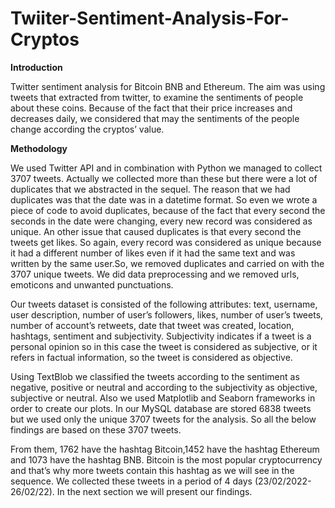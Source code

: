# Twiiter-Sentiment-Analysis-For-Cryptos



**Introduction**

Twitter sentiment analysis for Bitcoin BNB and Ethereum. The aim was using tweets that extracted from twitter, to examine the sentiments of people about these coins. Because of the fact that their price increases and decreases daily, we considered that may the sentiments of the people change according the cryptos’ value.


**Methodology**

We used Twitter API and in combination with Python we managed to collect 3707 tweets. Actually we collected more than these but there were a lot of duplicates that we abstracted in the sequel. The reason that we had duplicates was that the date was in a datetime format. So even we wrote a piece of code to avoid duplicates, because of the fact that every second the seconds in the date were changing, every new record was considered as unique. An other issue that caused duplicates is that every second the tweets get likes. So again, every record was considered as unique because it had a different number of likes even if it had the same text and was written by the same user.So, we removed duplicates and carried on with the 3707 unique tweets. We did data preprocessing and we removed urls, emoticons and unwanted punctuations.


Our tweets dataset is consisted of the following attributes: text, username, user description, number of user’s followers, likes, number of user’s tweets, number of account’s retweets, date that tweet was created, location, hashtags, sentiment and subjectivity. Subjectivity indicates if a tweet is a personal opinion so in this case the tweet is considered as subjective, or it refers in factual information, so the tweet is considered as objective.


Using TextBlob we classified the tweets according to the sentiment as negative, positive or neutral and according to the subjectivity as objective, subjective or neutral. Also we used Matplotlib and Seaborn frameworks in order to create our plots.
In our MySQL database are stored 6838 tweets but we used only the unique 3707 tweets for the analysis. So all the below findings are based on these 3707 tweets. 


From them, 1762 have the hashtag Bitcoin,1452 have the hashtag Ethereum and 1073 have the hashtag BNB. Bitcoin is the most popular cryptocurrency and that’s why more tweets contain this hashtag as we will see in the sequence.
We collected these tweets in a period of 4 days (23/02/2022-26/02/22). In the next section we will present our findings.
